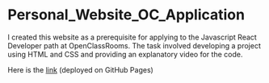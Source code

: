 # Personal_Website_OC_Application

I created this website as a prerequisite for applying to the Javascript React Developer path at OpenClassRooms. The task involved developing a project using HTML and CSS and providing an explanatory video for the code.

Here is the [link](https://elisepinot.github.io/Personal_Website_OC_Application/) (deployed on GitHub Pages)
